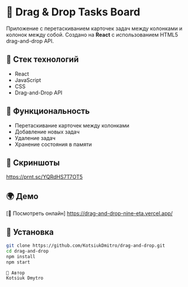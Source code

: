# 🧲 Drag & Drop Tasks Board

Приложение с перетаскиванием карточек задач между колонками и колонок между собой. Создано на **React** с использованием HTML5 drag-and-drop API.

## 🔧 Стек технологий

- React
- JavaScript
- CSS
- Drag-and-Drop API

## 🚀 Функциональность

- Перетаскивание карточек между колонками
- Добавление новых задач
- Удаление задач
- Хранение состояния в памяти

## 📸 Скриншоты
https://prnt.sc/YQRdHS7T7OT5


## 🌍 Демо

[🔗 Посмотреть онлайн] https://drag-and-drop-nine-eta.vercel.app/

## 📂 Установка

```bash
git clone https://github.com/KotsiukDmitro/drag-and-drop.git
cd drag-and-drop
npm install
npm start

🧠 Автор
Kotsiuk Dmytro
